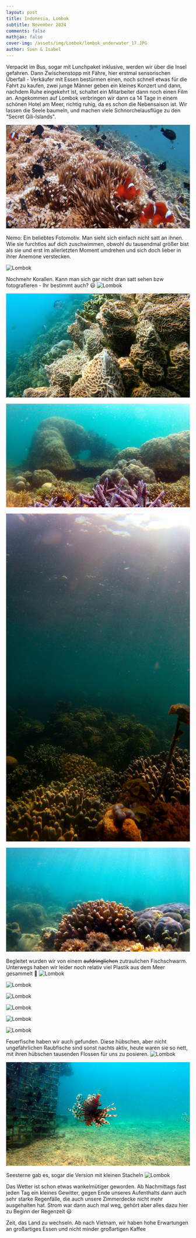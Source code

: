 ```yaml
---
layout: post
title: Indonesia, Lombok
subtitle: November 2024
comments: false
mathjax: false
cover-img: /assets/img/Lombok/lombok_underwater_17.JPG
author: Sven & Isabel
---
```


Verpackt im Bus, sogar mit Lunchpaket inklusive, werden wir über die Insel gefahren. Dann Zwischenstopp mit Fähre, hier erstmal sensorischen Überfall - Verkäufer mit Essen bestürmen einen, noch schnell etwas für die Fahrt zu kaufen, zwei junge Männer geben ein kleines Konzert und dann, nachdem Ruhe eingekehrt ist, schaltet ein Mitarbeiter dann noch einen Film an. 
Angekommen auf Lombok verbringen wir dann ca 14 Tage in einem schönen Hotel am Meer, richtig ruhig, 
da es schon die Nebensaison ist. Wir lassen die Seele baumeln, und machen viele Schnorchelausflüge zu den "Secret Gili-Islands".

![Lombok](/assets/img/Lombok/lombok_underwater_1.JPG)

Nemo: Ein beliebtes Fotomotiv. Man sieht sich einfach nicht satt an ihnen. Wie sie furchtlos auf dich zuschwimmen, obwohl 
du tausendmal größer bist als sie und erst im allerletzten Moment umdrehen und sich doch lieber in ihrer Anemone verstecken.

![Lombok](/assets/img/Lombok/lombok_underwater_2.JPG)

Nochmehr Korallen. Kann man sich gar nicht dran satt sehen bzw fotografieren - Ihr bestimmt auch? 😃
![Lombok](/assets/img/Lombok/lombok_underwater_3.JPG)

![Lombok](/assets/img/Lombok/lombok_underwater_4.JPG)

![Lombok](/assets/img/Lombok/lombok_underwater_6.JPG)

![Lombok](/assets/img/Lombok/lombok_underwater_16.JPG)

![Lombok](/assets/img/Lombok/lombok_underwater_17.JPG)

Begleitet wurden wir von einem ~~aufdringlichen~~ zutraulichen Fischschwarm. Unterwegs haben wir leider noch relativ viel 
Plastik aus dem Meer gesammelt 🙁
![Lombok](/assets/img/Lombok/lombok_underwater_9.JPG)

![Lombok](/assets/img/Lombok/lombok_underwater_8.JPG)

![Lombok](/assets/img/Lombok/lombok_underwater_7.JPG)

![Lombok](/assets/img/Lombok/lombok_underwater_10.JPG)

![Lombok](/assets/img/Lombok/lombok_underwater_11.JPG)

![Lombok](/assets/img/Lombok/lombok_underwater_12.JPG)


Feuerfische haben wir auch gefunden. Diese hübschen, aber nicht ungefährlichen Raubfische sind sonst nachts aktiv, heute
waren sie so nett, mit ihren hübschen tausenden Flossen für uns zu posieren. 
![Lombok](/assets/img/Lombok/lombok_underwater_13.JPG)

![Lombok](/assets/img/Lombok/lombok_underwater_14.JPG)

Seesterne gab es, sogar die Version mit kleinen Stacheln
![Lombok](/assets/img/Lombok/lombok_underwater_15.JPG)

Das Wetter ist schon etwas wankelmütiger geworden. Ab Nachmittags fast jeden Tag ein kleines Gewitter, gegen Ende unseres 
Aufenthalts dann auch sehr starke Regenfälle, die auch unsere Zimmerdecke nicht mehr ausgehalten hat. Strom war dann 
auch mal weg, gehört aber alles dazu hier zu Beginn der Regenzeit 😃

Zeit, das Land zu wechseln. Ab nach Vietnam, wir haben hohe Erwartungen an großartiges Essen und nicht minder 
großartigen Kaffee
